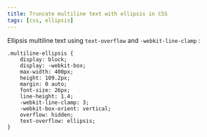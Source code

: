 ```yaml
---
title: Truncate multiline text with ellipsis in CSS
tags: [css, ellipsis]
---
```


Ellipsis multiline text using ```text-overflow``` and ```-webkit-line-clamp``` :

    .multiline-ellipsis {
        display: block;
        display: -webkit-box;
        max-width: 400px;
        height: 109.2px;
        margin: 0 auto;
        font-size: 26px;
        line-height: 1.4;
        -webkit-line-clamp: 3;
        -webkit-box-orient: vertical;
        overflow: hidden;
        text-overflow: ellipsis;
    }